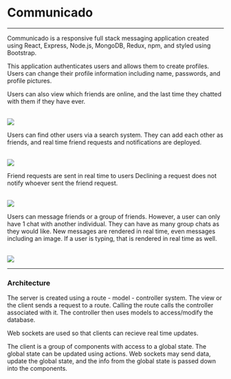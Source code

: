 <h1>Communicado</h1>

<hr>

Communicado is a responsive full stack messaging application created using
React, Express, Node.js, MongoDB, Redux, npm, and styled using Bootstrap.

This application authenticates users and allows them to create profiles.
Users can change their profile information including name, passwords,
and profile pictures.

Users can also view which friends are online, and the last time
they chatted with them if they have ever.

<br>
<img src='./screenshots/homepage.png'></img>
<br>

Users can find other users via a search system.
They can add each other as friends, and real time friend requests and
notifications are deployed. 

<br>
<img src ='./screenshots/friendspage.png'></img>
<br>
<p>
  Friend requests are sent in real time to users
  Declining a request does not notify whoever sent
  the friend request.
</p>
<br>
<img src ='./screenshots/friendRequest.png'></img>
<br>

Users can message friends or a group of friends.
However, a user can only have 1 chat with another individual.
They can have as many group chats as they would like.
New messages are rendered in real time, even messages including an image.
If a user is typing, that is rendered in real time as well. 

<br>
<img src ='./screenshots/messagespage.png'></img>
<br>

<hr>

<h3>Architecture</h3>
The server is created using a route - model - controller system.
The view or the client sends a request to a route.
Calling the route calls the controller associated with it.
The controller then uses models to access/modify the database.

Web sockets are used so that clients can recieve real time updates.

The client is a group of components with access to a global state.
The global state can be updated using actions.
Web sockets may send data, update the global state, and the info
from the global state is passed down into the components.